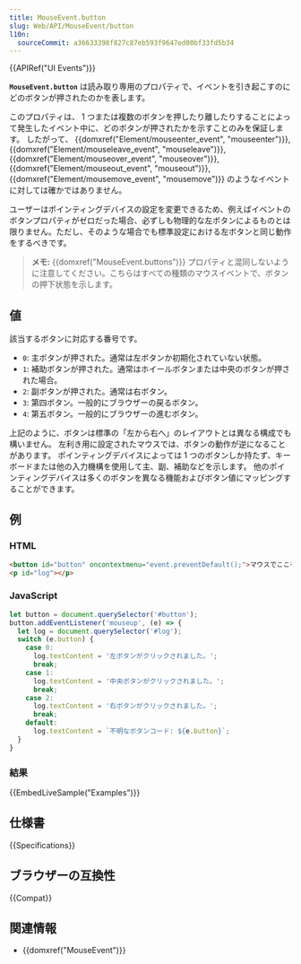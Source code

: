 ```yaml
---
title: MouseEvent.button
slug: Web/API/MouseEvent/button
l10n:
  sourceCommit: a36633398f827c87eb593f9647ed00bf33fd5b34
---
```


{{APIRef("UI Events")}}

**`MouseEvent.button`** は読み取り専用のプロパティで、イベントを引き起こすのにどのボタンが押されたのかを表します。

このプロパティは、 1 つまたは複数のボタンを押したり離したりすることによって発生したイベント中に、どのボタンが押されたかを示すことのみを保証します。
したがって、 {{domxref("Element/mouseenter_event", "mouseenter")}}, {{domxref("Element/mouseleave_event", "mouseleave")}}, {{domxref("Element/mouseover_event", "mouseover")}}, {{domxref("Element/mouseout_event", "mouseout")}}, {{domxref("Element/mousemove_event", "mousemove")}} のようなイベントに対しては確かではありません。

ユーザーはポインティングデバイスの設定を変更できるため、例えばイベントのボタンプロパティがゼロだった場合、必ずしも物理的な左ボタンによるものとは限りません。ただし、そのような場合でも標準設定における左ボタンと同じ動作をするべきです。

> **メモ:** {{domxref("MouseEvent.buttons")}} プロパティと混同しないように注意してください。こちらはすべての種類のマウスイベントで、ボタンの押下状態を示します。

## 値

該当するボタンに対応する番号です。

- `0`: 主ボタンが押された。通常は左ボタンか初期化されていない状態。
- `1`: 補助ボタンが押された。通常はホイールボタンまたは中央のボタンが押された場合。
- `2`: 副ボタンが押された。通常は右ボタン。
- `3`: 第四ボタン。一般的にブラウザーの戻るボタン。
- `4`: 第五ボタン。一般的にブラウザーの進むボタン。

上記のように、ボタンは標準の「左から右へ」のレイアウトとは異なる構成でも構いません。
左利き用に設定されたマウスでは、ボタンの動作が逆になることがあります。
ポインティングデバイスによっては 1 つのボタンしか持たず、キーボードまたは他の入力機構を使用して主、副、補助などを示します。
他のポインティングデバイスは多くのボタンを異なる機能およびボタン値にマッピングすることができます。

## 例

### HTML

```html
<button id="button" oncontextmenu="event.preventDefault();">マウスでここをクリックしてください…</button>
<p id="log"></p>
```

### JavaScript

```js
let button = document.querySelector('#button');
button.addEventListener('mouseup', (e) => {
  let log = document.querySelector('#log');
  switch (e.button) {
    case 0:
      log.textContent = '左ボタンがクリックされました。';
      break;
    case 1:
      log.textContent = '中央ボタンがクリックされました。';
      break;
    case 2:
      log.textContent = '右ボタンがクリックされました。';
      break;
    default:
      log.textContent = `不明なボタンコード: ${e.button}`;
  }
}
```

### 結果

{{EmbedLiveSample("Examples")}}

## 仕様書

{{Specifications}}

## ブラウザーの互換性

{{Compat}}

## 関連情報

- {{domxref("MouseEvent")}}
